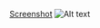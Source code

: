 [Screenshot](https://github.com/kartikgawande/HR-Dashboard-Tableau-Project/blob/master/Tableau-HR-Project-Materials/Icons%20%26%20Images/SS.png)
<img src="https://github.com/kartikgawande/HR-Dashboard-Tableau-Project/blob/master/Tableau-HR-Project-Materials/Icons%20%26%20Images/SS.png)" alt="Alt text" title="Optional title">
